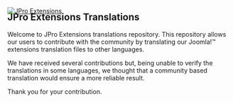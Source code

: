 <a id="jproextensionstoplogo" href="http://www.jproextensions.com/index.php/?view=featured" title="JPro Extensions" style="position: absolute;" target="_blank"><img src="http://www.jproextensions.com/images/JProExtensioins_Logo_V2white.png" alt="JPro Extensions" style="margin-top: 5px; margin-bottom: 5px;"></a>
<h2>JPro Extensions Translations</h2>

Welcome to JPro Extensions translations repository. This repository allows our users to contribute with the community by translating our Joomla!™ extensions translation files to other languages.

We have received several contributions but, being unable to verify the translations in some languages, we thought that a community based translation would ensure a more reliable result.

Thank you for your contribution.
